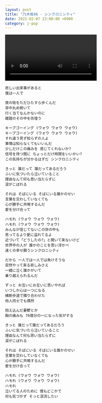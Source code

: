 ```yaml
---
layout: post
title: "乃木坂46 - シンクロニシティ"
date: 2022-02-07 23:00:00 +0900
category: j-pop
---
```


<div class="video-container">
    <video id="player" class="video-js vjs-default-skin vjs-big-play-centered" data-json="/public/json/j-pop/乃木坂46 - シンクロニシティ.json"></video>
</div>

```
悲しい出来事があると
僕は一人で

夜の街をただひたすら歩くんだ
背中丸め俯いて
行く当てなんかないのに
雑踏のその中を彷徨う

キープゴーイング (ウォウ ウォウ ウォウ)
キープゴーイング (ウォウ ウォウ ウォウ)
すれ違う見ず知らずの人よ
事情は知らなくてもいいんだ
少しだけこの痛みを 感じてくれないか?
信号を待つ間に ちょっとだけ時間をいいかい?
この気持ちが分かるはずだ シンクロニシティ

きっと 誰だって 誰だってあるだろう
ふいに気づいたら泣いていること
理由なんて何も思い当たらずに
涙がこぼれる

それは そばにいる そばにいる誰かのせい
言葉を交わしていなくても
心が勝手に共鳴するんだ
愛を分け合って

ハモれ (ウォウ ウォウ ウォウ)
ハモれ (ウォウ ウォウ ウォウ)
みんなが信じてないこの世の中も
思ってるより愛に溢れてるよ
近づいて「どうしたの?」と聞いて来ないけど
世界中の人が 誰かのことを思い浮かべ
遠くの幸せ願うシンクロニシティ

だから 一人では一人では負けそうな
突然やって来る悲しみさえ
一緒に泣く誰かがいて
乗り越えられるんだ

ずっと お互いにお互いに思いやれば
いつしか心は一つになる
横断歩道で隣り合わせた
他人同士でも偶然

抱え込んだ憂鬱とか
胸の痛みも 76億分の一になった気がする

きっと 誰だって誰だってあるだろう
ふいに気づいたら泣いていること
理由なんて何も思い当たらずに
涙がこぼれる

それは そばにいる そばにいる誰かのせい
言葉を交わしていなくても
心が勝手に共鳴するんだ
愛を分け合って

ハモれ (ウォウ ウォウ ウォウ)
ハモれ (ウォウ ウォウ ウォウ)
ハモれ
泣いてる人のために 僕もどこかで
何も気づかず そっと涙流したい
```